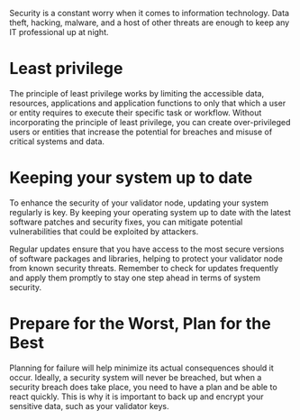 Security is a constant worry when it comes to information technology. Data theft, hacking, malware, and a host of other threats are enough to keep any IT professional up at night.

# Least privilege

The principle of least privilege works by limiting the accessible data, resources, applications and application functions to only that which a user or entity requires to execute their specific task or workflow. Without incorporating the principle of least privilege, you can create over-privileged users or entities that increase the potential for breaches and misuse of critical systems and data.

# Keeping your system up to date

To enhance the security of your validator node, updating your system regularly is key. By keeping your operating system up to date with the latest software patches and security fixes, you can mitigate potential vulnerabilities that could be exploited by attackers.  

Regular updates ensure that you have access to the most secure versions of software packages and libraries, helping to protect your validator node from known security threats. Remember to check for updates frequently and apply them promptly to stay one step ahead in terms of system security.

# Prepare for the Worst, Plan for the Best

Planning for failure will help minimize its actual consequences should it occur. Ideally, a security system will never be breached, but when a security breach does take place, you need to have a plan and be able to react quickly. This is why it is important to back up and encrypt your sensitive data, such as your validator keys.